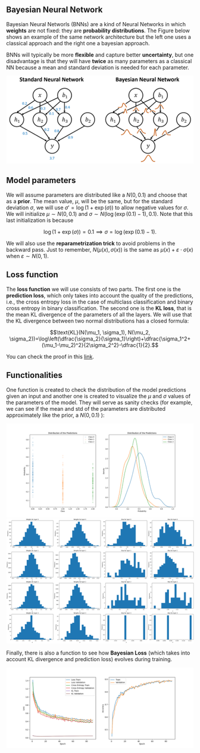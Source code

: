 ## Bayesian Neural Network

Bayesian Neural Networls (BNNs) are a kind of Neural Networks in which **weights** are not fixed: they are **probability distributions**. The Figure below shows an example of the same network architecture but the left one uses a classical approach and the right one a bayesian approach.

BNNs will typically be more **flexible** and capture better **uncertainty**, but one disadvantage is that they will have **twice** as many parameters as a classical NN because a mean and standard deviation is needed for each parameter.

<p align="center">
  <img src="images/bnn.png"/>
</p>

## Model parameters

We will assume parameters are distributed like a $N(0, 0.1)$ and choose that as a **prior**. The mean value, $\mu$, will be the same, but for the standard deviation $\sigma$, we will use $\sigma'=\log(1+\exp(\sigma))$ to allow negative values for $\sigma$. We will initialize $\mu\sim N(0,0.1)$ and $\sigma\sim N(\log(\exp(0.1)-1), 0.1)$. Note that this last initialization is because

$$\log(1+\exp(\sigma))=0.1 \implies \sigma=\log(\exp(0.1)-1).$$

We will also use the **reparametrization trick** to avoid problems in the backward pass. Just to remember, $N(\mu(x), \sigma(x))$ is the same as $\mu(x)+\varepsilon\cdot\sigma(x)$ when $\varepsilon\sim N(0, 1)$.

## Loss function

The **loss function** we will use consists of two parts. The first one is the **prediction loss**, which only takes into account the quality of the predictions, i.e., the cross entropy loss in the case of multiclass classification and binary cross entropy in binary classification. The second one is the **KL loss**, that is the mean KL divergence of the parameters of all the layers. We will use that the KL divergence between two normal distributions has a closed formula:

$$\text{KL}(N(\mu_1, \sigma_1), N(\mu_2, \sigma_2))=\log\left(\dfrac{\sigma_2}{\sigma_1}\right)+\dfrac{\sigma_1^2+(\mu_1-\mu_2)^2}{2\sigma_2^2}-\dfrac{1}{2}.$$

You can check the proof in this [link](https://stats.stackexchange.com/questions/7440/kl-divergence-between-two-univariate-gaussians).

## Functionalities

One function is created to check the distribution of the model predictions given an input and another one  is created to visualize the $\mu$ and $\sigma$ values of the parameters of the model. They will serve as sanity checks (for example, we can see if the mean and std of the parameters are distributed approximately like the prior, a $N(0, 0.1)$ ):

<p align="center">
  <img src="images/histogram_predictions.png"/>
  <img src="images/model_mu_sigma.png"/>
</p>

Finally, there is also a function to see how **Bayesian Loss** (which takes into account KL divergence and prediction loss) evolves during training.

<p align="center">
  <img src="images/train.png"/>
</p>
